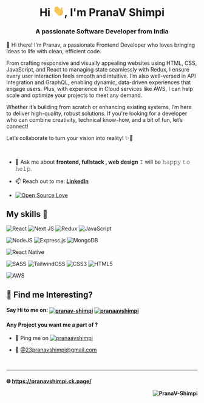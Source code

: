 <h1 align="center">Hi <img src="https://raw.githubusercontent.com/ABSphreak/ABSphreak/master/gifs/Hi.gif" width="30px">, I'm PranaV Shimpi</h1>
<h3 align="center">A passionate Software Developer from India</h3>
<p align="center">
 
👋 Hi there! I’m Pranav, a passionate Frontend Developer who loves bringing ideas to life with clean, efficient code.

From crafting responsive and visually appealing websites using HTML, CSS, JavaScript, and React to managing state seamlessly with Redux, I ensure every user interaction feels smooth and intuitive. I’m also well-versed in API integration and GraphQL, enabling dynamic, data-driven experiences that engage users. Plus, with experience in Cloud services like AWS, I can help scale and optimize your projects to meet any demand.

Whether it’s building from scratch or enhancing existing systems, I’m here to deliver high-quality, robust solutions. If you're looking for a developer who can combine creativity, technical know-how, and a bit of fun, let’s connect!

Let’s collaborate to turn your vision into reality! ✨🚀

<br>

- 💬 Ask me about **frontend, fullstack , web design** 𝙸 will be 𝚑𝚊𝚙𝚙𝚢 𝚝𝚘 𝚑𝚎𝚕𝚙.

- 📫 Reach out to me: **[LinkedIn](https://in.linkedin.com/in/pranav-shimpi)**

- [![Open Source Love](https://badges.frapsoft.com/os/v2/open-source.svg?v=103)](https://github.com/PranaV-Shimpi) 



## My skills 🚀
![React](https://img.shields.io/badge/react-%2320232a.svg?style=for-the-badge&logo=react&logoColor=%2361DAFB)
![Next JS](https://img.shields.io/badge/Next-black?style=for-the-badge&logo=next.js&logoColor=white) 
![Redux](https://img.shields.io/badge/redux-%23593d88.svg?style=for-the-badge&logo=redux&logoColor=white) 
![JavaScript](https://img.shields.io/badge/javascript-%23323330.svg?style=for-the-badge&logo=javascript&logoColor=%23F7DF1E)

![NodeJS](https://img.shields.io/badge/node.js-6DA55F?style=for-the-badge&logo=node.js&logoColor=white) 
![Express.js](https://img.shields.io/badge/express.js-%23404d59.svg?style=for-the-badge&logo=express&logoColor=%2361DAFB)
![MongoDB](https://img.shields.io/badge/MongoDB-%234ea94b.svg?style=for-the-badge&logo=mongodb&logoColor=white) 

![React Native](https://img.shields.io/badge/react_native-%2320232a.svg?style=for-the-badge&logo=react&logoColor=%2361DAFB)

![SASS](https://img.shields.io/badge/SASS-hotpink.svg?style=for-the-badge&logo=SASS&logoColor=white) 
![TailwindCSS](https://img.shields.io/badge/tailwindcss-%2338B2AC.svg?style=for-the-badge&logo=tailwind-css&logoColor=white) 
![CSS3](https://img.shields.io/badge/css3-%231572B6.svg?style=for-the-badge&logo=css3&logoColor=white) 
![HTML5](https://img.shields.io/badge/html5-%23E34F26.svg?style=for-the-badge&logo=html5&logoColor=white) 

![AWS](https://img.shields.io/badge/AWS-%23FF9900.svg?style=for-the-badge&logo=amazon-aws&logoColor=white) 


## :dart: Find me Interesting? 

<h4 align="left">Say Hi to me on:&nbsp;<a href="https://linkedin.com/in/pranav-shimpi" target="blank"><img align="center" src="https://raw.githubusercontent.com/rahuldkjain/github-profile-readme-generator/master/src/images/icons/Social/linked-in-alt.svg" alt="pranav-shimpi" height="15" width="30" /></a>&nbsp;<a href="https://twitter.com/pranaavshimpi" target="blank"><img align="center" src="https://raw.githubusercontent.com/rahuldkjain/github-profile-readme-generator/master/src/images/icons/Social/twitter.svg" alt="pranaavshimpi" height="15" width="30" /></a>
</h4>

#### Any Project you want me a part of ?

 - <p>👀 Ping me on <a href="https://twitter.com/pranaavshimpi" target="blank"><img src="https://img.shields.io/twitter/follow/pranaavshimpi?logo=twitter&style=for-the-badge" alt="pranaavshimpi" /></a></p>


 - 💌 [@23pranavshimpi@gmail.com](mailto:23pranavshimpi@gmail.com)

<br />

---

#### 🌐 https://pranavshimpi.ck.page/       <p align="right"> <img src="https://komarev.com/ghpvc/?username=PranaV-Shimpi" alt="PranaV-Shimpi" /></p>



